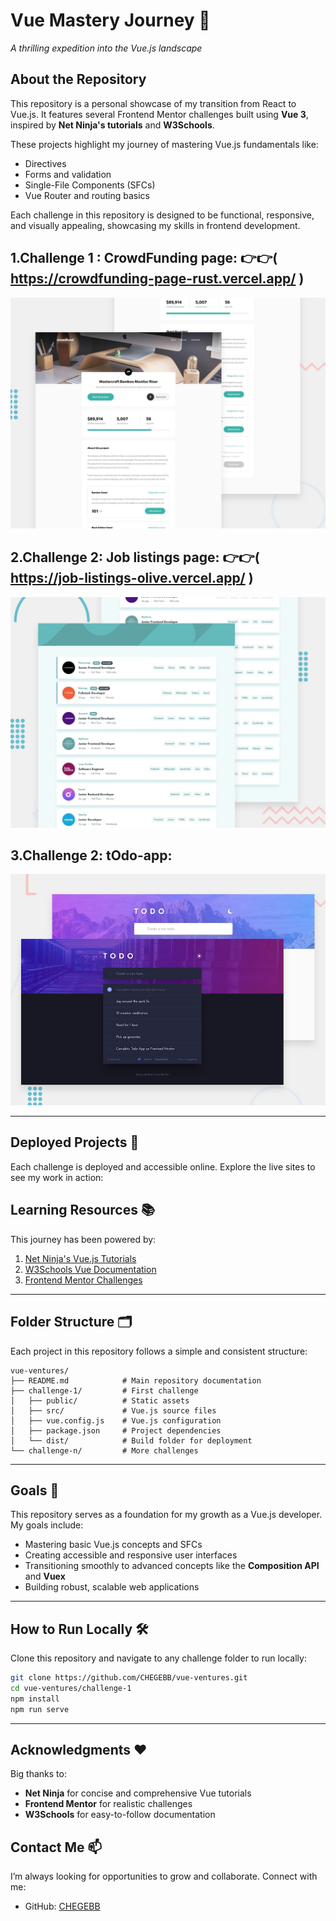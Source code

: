# Vue Mastery Journey 🌟  
*A thrilling expedition into the Vue.js landscape*

## About the Repository  
This repository is a personal showcase of my transition from React to Vue.js. It features several Frontend Mentor challenges built using **Vue 3**, inspired by **Net Ninja's tutorials** and **W3Schools**.  

These projects highlight my journey of mastering Vue.js fundamentals like:  
- Directives  
- Forms and validation  
- Single-File Components (SFCs)  
- Vue Router and routing basics  

Each challenge in this repository is designed to be functional, responsive, and visually appealing, showcasing my skills in frontend development.
## 1.Challenge 1 : CrowdFunding page: 👉👉( https://crowdfunding-page-rust.vercel.app/ )
![Design preview for the Crowdfunding product page coding challenge](./img/desktop-preview.jpg)


## 2.Challenge 2: Job listings page: 👉👉( https://job-listings-olive.vercel.app/ )
![Design preview for the joblisting page coding challenge](./img/job.jpg)

## 3.Challenge 2: tOdo-app:
![Design preview for the joblisting page coding challenge](./img/todo.jpg)

---

## Deployed Projects 🚀  
Each challenge is deployed and accessible online. Explore the live sites to see my work in action:  


## Learning Resources 📚  
This journey has been powered by:  
1. [Net Ninja's Vue.js Tutorials](https://www.youtube.com/@NetNinja)  
2. [W3Schools Vue Documentation](https://www.w3schools.com/vue/)  
3. [Frontend Mentor Challenges](https://www.frontendmentor.io/)  

---

## Folder Structure 🗂️  
Each project in this repository follows a simple and consistent structure:  

```plaintext
vue-ventures/
├── README.md            # Main repository documentation
├── challenge-1/         # First challenge
│   ├── public/          # Static assets
│   ├── src/             # Vue.js source files
│   ├── vue.config.js    # Vue.js configuration
│   ├── package.json     # Project dependencies
│   └── dist/            # Build folder for deployment
└── challenge-n/         # More challenges
```

---

## Goals 🎯  
This repository serves as a foundation for my growth as a Vue.js developer. My goals include:  
- Mastering basic Vue.js concepts and SFCs  
- Creating accessible and responsive user interfaces  
- Transitioning smoothly to advanced concepts like the **Composition API** and **Vuex**  
- Building robust, scalable web applications  

---

## How to Run Locally 🛠️  
Clone this repository and navigate to any challenge folder to run locally:  

```bash
git clone https://github.com/CHEGEBB/vue-ventures.git
cd vue-ventures/challenge-1
npm install
npm run serve
```

---

## Acknowledgments ❤️  
Big thanks to:  
- **Net Ninja** for concise and comprehensive Vue tutorials  
- **Frontend Mentor** for realistic challenges  
- **W3Schools** for easy-to-follow documentation  

## Contact Me 📫  
I’m always looking for opportunities to grow and collaborate. Connect with me:  
- GitHub: [CHEGEBB](https://github.com/CHEGEBB)  
```
